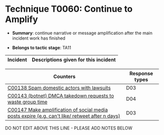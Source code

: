# Technique T0060: Continue to Amplify

* **Summary**: continue narrative or message amplification after the main incident work has finished

* **Belongs to tactic stage**: TA11


| Incident | Descriptions given for this incident |
| -------- | -------------------- |



| Counters | Response types |
| -------- | -------------- |
| [C00138 Spam domestic actors with lawsuits](../../generated_pages/counters/C00138.md) | D03 |
| [C00143 (botnet) DMCA takedown requests to waste group time](../../generated_pages/counters/C00143.md) | D04 |
| [C00147 Make amplification of social media posts expire (e.g. can't like/ retweet after n days)](../../generated_pages/counters/C00147.md) | D03 |


DO NOT EDIT ABOVE THIS LINE - PLEASE ADD NOTES BELOW